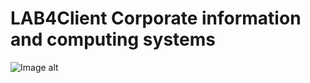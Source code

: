 # LAB4Client Corporate information and computing systems

![Image alt](https://github.com/maksuka/LAB4Client/blob/master/image.png)
